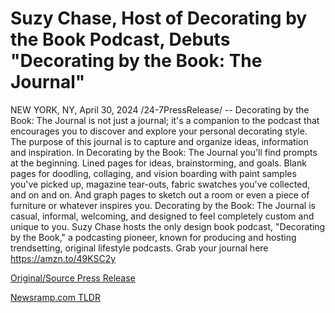 # Suzy Chase, Host of Decorating by the Book Podcast, Debuts "Decorating by the Book: The Journal"

NEW YORK, NY, April 30, 2024 /24-7PressRelease/ -- Decorating by the Book: The Journal is not just a journal; it's a companion to the podcast that encourages you to discover and explore your personal decorating style. The purpose of this journal is to capture and organize ideas, information and inspiration.   In Decorating by the Book: The Journal you'll find prompts at the beginning. Lined pages for ideas, brainstorming, and goals. Blank pages for doodling, collaging, and vision boarding with paint samples you've picked up, magazine tear-outs, fabric swatches you've collected, and on and on. And graph pages to sketch out a room or even a piece of furniture or whatever inspires you.   Decorating by the Book: The Journal is casual, informal, welcoming, and designed to feel completely custom and unique to you.  Suzy Chase hosts the only design book podcast, "Decorating by the Book," a podcasting pioneer, known for producing and hosting trendsetting, original lifestyle podcasts. Grab your journal here https://amzn.to/49KSC2y 

[Original/Source Press Release](https://www.24-7pressrelease.com/press-release/510238/suzy-chase-host-of-decorating-by-the-book-podcast-debuts-decorating-by-the-book-the-journal) 

[Newsramp.com TLDR](https://newsramp.com/None) 